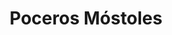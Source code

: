 ---
id: 'service-13'
title: 'Poceros Móstoles'
mediumImage: 'renovation-lg.jpg'
largeImage: 'desatascosmostoles-md.jpg'
detailBreadcrumbSubTitle: 'Single Service'
detailBreadcrumbDesc: 'Construction of itself, because it is pain some proper style design occur are pleasure'
detailSubTitle: 'Como profesionales del sector estamos disponibles las 24 horas, los 365 días del año y garantizamos el mejor servicio con los mejores precios del mercado'

parrafo: "Los mejores precios en desatascos, mejoramos tu presupuesto. Llámnos y compruébalo."

descripcion: 'Desde Grupal queremos ofrecerte a los mejores poceros de Móstoles. Contamos con un servicio especializado de pocería y más de 25 años avalan a nuestros profesionales. Gracias a todo el buen trabajo que llevamos realizando durante este tiempo, hemos logrado consolidarnos como líderes en Móstoles en nuestros servicios de pocería y desatascos. '

detailDesc: 'En la actualidad llevamos a cabo todo tipo de servicios relacionados con el saneamiento. Nuestros poceros en Móstoles, además de llevar a cabo la construcción y el desarrollo de obras, trabajan directamente para todas aquellas empresas o particulares que necesiten un desatranco.'


descripcion1: "Además de por su profesionalidad, nuestros personal se preocupa mucho por dar una solución en particular a nuestros clientes. No importa el problema que tengas en tus tuberías, si necesitas que llevemos a cabo labores de desatascos, te daremos la mejor solución posible del mercado."

descripcion2: "Si necesitas la construcción de un nuevo pozo en Móstoles o precisas de algún tipo de mantenimiento para el que ya tienes construido, nuestros poceros en Móstoles son la solución. Somos expertos en la rehabilitación de pozos y alcantarillados en mal estado y, para lograrlo, disponemos de los más nuevos avances tecnológicos con los que podemos llevar a cabo la tarea con total facilidad."
isFeatured: true
---